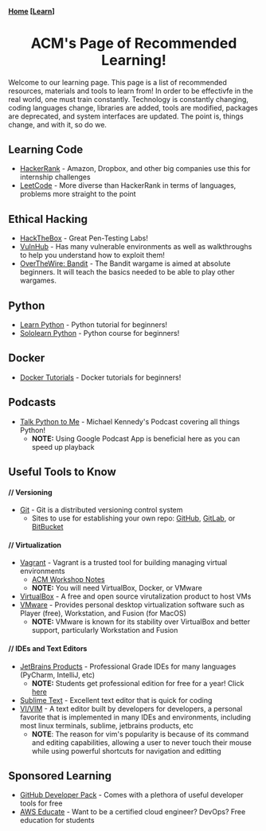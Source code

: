 #### [Home](https://tamusa-acm.github.io/) [[Learn](https://tamusa-acm.github.io/learn/)]

<center><h1>ACM's Page of Recommended Learning!</h1></center>

Welcome to our learning page. This page is a list of recommended resources, materials and tools to learn from! In order to be effectivfe in the real world, one must train constantly. Technology is constantly changing, coding languages change, libraries are added, tools are modified, packages are deprecated, and system interfaces are updated. The point is, things change, and with it, so do we.

## Learning Code
- [HackerRank](https://www.hackerrank.com/) - Amazon, Dropbox, and other big companies use this for internship challenges
- [LeetCode](https://leetcode.com/) - More diverse than HackerRank in terms of languages, problems more straight to the point

## Ethical Hacking
- [HackTheBox](https://www.hackthebox.eu/) - Great Pen-Testing Labs!
- [VulnHub](https://www.vulnhub.com/) - Has many vulnerable environments as well as walkthroughs to help you understand how to exploit them!
- [OverTheWire: Bandit](http://overthewire.org/wargames/bandit/) - The Bandit wargame is aimed at absolute beginners. It will teach the basics needed to be able to play other wargames.

## Python
- [Learn Python](https://www.youtube.com/playlist?list=PLi01XoE8jYohWFPpC17Z-wWhPOSuh8Er-) - Python tutorial for beginners!
- [Sololearn Python](https://www.sololearn.com/Course/Python/) - Python course for beginners!

## Docker
- [Docker Tutorials](https://www.youtube.com/playlist?list=PLoYCgNOIyGAAzevEST2qm2Xbe3aeLFvLc) - Docker tutorials for beginners!

## Podcasts
- [Talk Python to Me](https://talkpython.fm/) - Michael Kennedy's Podcast covering all things Python!
   - **NOTE:** Using Google Podcast App is beneficial here as you can speed up playback

## Useful Tools to Know
#### // Versioning
- [Git](https://git-scm.com/) - Git is a distributed versioning control system
   - Sites to use for establishing your own repo: [GitHub](https://github.com/), [GitLab](https://about.gitlab.com/), or [BitBucket](https://bitbucket.org/)
   
#### // Virtualization
- [Vagrant](https://www.vagrantup.com/) - Vagrant is a trusted tool for building managing virtual environments
   - [ACM Workshop Notes](https://github.com/TAMUSA-ACM/TAMUSA-ACM.github.io/blob/master/learn/Vagrant_Notes.txt)
   - **NOTE:** You will need VirtualBox, Docker, or VMware
- [VirtualBox](https://www.virtualbox.org/) - A free and open source virutalization product to host VMs
- [VMware](https://www.vmware.com/products/personal-desktop-virtualization.html) - Provides personal desktop virtualization software such as Player (free), Workstation, and Fusion (for MacOS)
   - **NOTE:** VMware is known for its stability over VirtualBox and better support, particularly Workstation and Fusion

#### // IDEs and Text Editors
- [JetBrains Products](https://www.jetbrains.com/) - Professional Grade IDEs for many languages (PyCharm, IntelliJ, etc)
   - **NOTE:** Students get professional edition for free for a year! Click [here](https://www.jetbrains.com/student/)
- [Sublime Text](https://www.sublimetext.com/) - Excellent text editor that is quick for coding
- [VI/VIM](https://www.vim.org/) - A text editor built by developers for developers, a personal favorite that is implemented in many IDEs and environments, including most linux terminals, sublime, jetbrains products, etc
   - **NOTE**: The reason for vim's popularity is because of its command and editing capabilities, allowing a user to never touch their mouse while using powerful shortcuts for navigation and editting

## Sponsored Learning
- [GitHub Developer Pack](https://education.github.com/pack) - Comes with a plethora of useful developer tools for free
- [AWS Educate](https://aws.amazon.com/education/awseducate/) - Want to be a certified cloud engineer? DevOps? Free education for students
